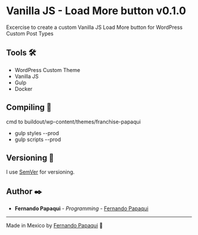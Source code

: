 # Vanilla JS - Load More button v0.1.0

Excercise to create a custom Vanilla JS Load More button for WordPress Custom Post Types

## Tools 🛠️

* WordPress Custom Theme
* Vanilla JS
* Gulp
* Docker

## Compiling 🧰

cmd to buildout/wp-content/themes/franchise-papaqui

* gulp styles --prod
* gulp scripts --prod

## Versioning 📌

I use [SemVer](http://semver.org/) for versioning. 

## Author ✒️

* **Fernando Papaqui** - *Programming* - [Fernando Papaqui](https://github.com/papaqui)

---
Made in Mexico by [Fernando Papaqui](https://github.com/papaqui) 🌵